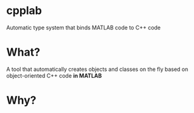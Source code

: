 # cpplab

Automatic type system that binds MATLAB code to C++ code

# What? 

A tool that automatically creates objects and classes on the fly based on object-oriented C++ code **in MATLAB**

# Why? 

